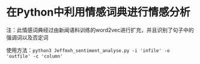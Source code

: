 # 在Python中利用情感词典进行情感分析

注：此情感词典经过由新闻语料训练的word2vec进行扩充，并且识别了句子中的强调词以及否定词

使用方法：``python3 Jeffmxh_sentiment_analyse.py -i 'infile' -o 'outfile' -c 'column'``
